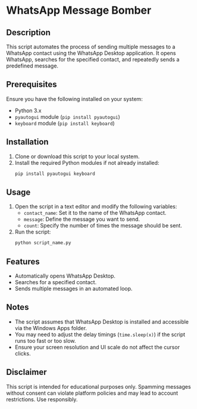 # WhatsApp Message Bomber

## Description
This script automates the process of sending multiple messages to a WhatsApp contact using the WhatsApp Desktop application. It opens WhatsApp, searches for the specified contact, and repeatedly sends a predefined message.

## Prerequisites
Ensure you have the following installed on your system:
- Python 3.x
- `pyautogui` module (`pip install pyautogui`)
- `keyboard` module (`pip install keyboard`)

## Installation
1. Clone or download this script to your local system.
2. Install the required Python modules if not already installed:
   ```sh
   pip install pyautogui keyboard
   ```

## Usage
1. Open the script in a text editor and modify the following variables:
   - `contact_name`: Set it to the name of the WhatsApp contact.
   - `message`: Define the message you want to send.
   - `count`: Specify the number of times the message should be sent.
2. Run the script:
   ```sh
   python script_name.py
   ```

## Features
- Automatically opens WhatsApp Desktop.
- Searches for a specified contact.
- Sends multiple messages in an automated loop.

## Notes
- The script assumes that WhatsApp Desktop is installed and accessible via the Windows Apps folder.
- You may need to adjust the delay timings (`time.sleep(x)`) if the script runs too fast or too slow.
- Ensure your screen resolution and UI scale do not affect the cursor clicks.

## Disclaimer
This script is intended for educational purposes only. Spamming messages without consent can violate platform policies and may lead to account restrictions. Use responsibly.
